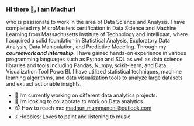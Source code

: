 ### Hi there 👋, I am Madhuri 

who is passionate to work in the area of Data Science and Analysis. I have completed my MicroMasters certification in Data Science and Machine Learning from Massachusetts Institute of Technology and Intellipaat, where I acquired a solid foundation in Statistical Analysis, Exploratory Data Analysis, Data Manipulation, and Predictive Modeling. Through my ***coursework and internship***, I have gained hands-on experience in various programming languages such as Python and SQL as well as data science libraries and tools including Pandas, Numpy, scikit-learn, and Data Visualization Tool  PowerBI. I have utilized statistical techniques, machine learning algorithms, and data visualization tools to analyze large datasets and extract actionable insights.

- 🔭 I’m currently working on different data analytics projects.
- 👯 I’m looking to collaborate to work on Data analytics.
- 📫 How to reach me: madhuri.mummaneni@outlook.com
- ⚡ Hobbies: Loves to paint and listening to music

